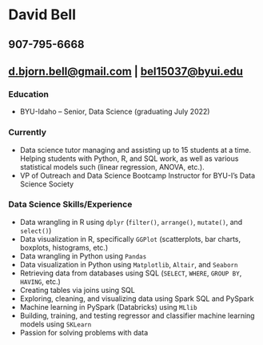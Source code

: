 # David Bell
## 907-795-6668
## d.bjorn.bell@gmail.com | bel15037@byui.edu

### Education

* BYU-Idaho – Senior, Data Science (graduating July 2022)

### Currently
*  Data science tutor managing and assisting up to 15 students at a time. Helping students with Python, R, and
 SQL work, as well as various statistical models such (linear regression, ANOVA, etc.).
* VP of Outreach and Data Science Bootcamp Instructor for BYU-I’s Data Science Society 

### Data Science Skills/Experience
* Data wrangling in R using `dplyr` (`filter()`, `arrange()`, `mutate()`, and `select()`)
* Data visualization in R, specifically `GGPlot` (scatterplots, bar charts, boxplots, histograms, etc.)
* Data wrangling in Python using `Pandas`
* Data visualization in Python using `Matplotlib`, `Altair`, and `Seaborn`
* Retrieving data from databases using SQL (`SELECT`, `WHERE`, `GROUP BY`, `HAVING`, etc.)
* Creating tables via joins using SQL
* Exploring, cleaning, and visualizing data using Spark SQL and PySpark
* Machine learning in PySpark (Databricks) using `MLlib`
* Building, training, and testing regressor and classifier machine learning models using `SKLearn`
* Passion for solving problems with data
